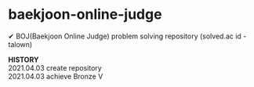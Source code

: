 # baekjoon-online-judge
✔ BOJ(Baekjoon Online Judge) problem solving repository (solved.ac id - talown)

**HISTORY**</br>
2021.04.03 create repository</br>
2021.04.03 achieve Bronze V
